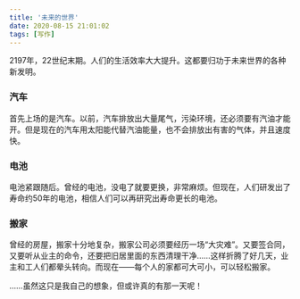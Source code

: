 ```yaml
---
title: '未来的世界'
date: 2020-08-15 21:01:02
tags: [写作]
---
```

2197年，22世纪末期。人们的生活效率大大提升。这都要归功于未来世界的各种新发明。

<!-- more -->

### 汽车
首先上场的是汽车。以前，汽车排放出大量尾气，污染环境，还必须要有汽油才能开。但是现在的汽车用太阳能代替汽油能量，也不会排放出有害的气体，并且速度快。
### 电池
电池紧跟随后。曾经的电池，没电了就要更换，非常麻烦。但现在，人们研发出了寿命约50年的电池，相信人们可以再研究出寿命更长的电池。
### 搬家
曾经的房屋，搬家十分地复杂，搬家公司必须要经历一场“大灾难”。又要签合同，又要听从业主的命令，还要把旧居里面的东西清理干净……这样折腾了好几天，业主和工人们都晕头转向。而现在——每个人的家都可大可小，可以轻松搬家。

……虽然这只是我自己的想象，但或许真的有那一天呢！
